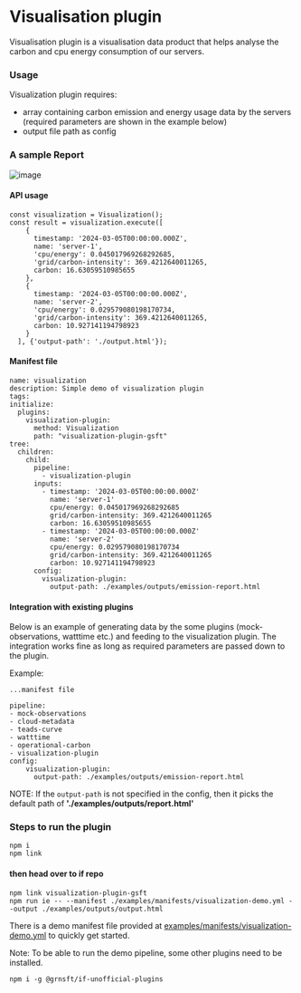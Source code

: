 # Visualisation plugin

Visualisation plugin is a visualisation data product that helps analyse the carbon and cpu energy consumption of our servers.

### Usage

Visualization plugin requires:
- array containing carbon emission and energy usage data by the servers (required parameters are shown in the example below)
- output file path as config

### A sample Report
![image](https://github.com/ramgsuri/visualization-plugin/assets/31445077/4abd486c-77db-4c2c-ba11-188bdc2befd7)


#### API usage

```
const visualization = Visualization();
const result = visualization.execute([
    {
      timestamp: '2024-03-05T00:00:00.000Z',
      name: 'server-1',
      'cpu/energy': 0.045017969268292685,
      'grid/carbon-intensity': 369.4212640011265,
      carbon: 16.63059510985655
    },
    {
      timestamp: '2024-03-05T00:00:00.000Z',
      name: 'server-2',
      'cpu/energy': 0.029579080198170734,
      'grid/carbon-intensity': 369.4212640011265,
      carbon: 10.927141194798923
    }
  ], {'output-path': './output.html'});
```

#### Manifest file

```
name: visualization
description: Simple demo of visualization plugin
tags:
initialize:
  plugins:
    visualization-plugin:
      method: Visualization
      path: "visualization-plugin-gsft"
tree:
  children:
    child:
      pipeline:
        - visualization-plugin
      inputs:
        - timestamp: '2024-03-05T00:00:00.000Z'
          name: 'server-1'
          cpu/energy: 0.045017969268292685
          grid/carbon-intensity: 369.4212640011265
          carbon: 16.63059510985655
        - timestamp: '2024-03-05T00:00:00.000Z'
          name: 'server-2'
          cpu/energy: 0.029579080198170734
          grid/carbon-intensity: 369.4212640011265
          carbon: 10.927141194798923
      config:
        visualization-plugin:
          output-path: ./examples/outputs/emission-report.html
```

#### Integration with existing plugins

Below is an example of generating data by the some plugins (mock-observations, watttime etc.) and feeding to the visualization plugin. The integration works fine as long as required parameters are passed down to the plugin.

Example:

    ...manifest file
    
    pipeline:
    - mock-observations
    - cloud-metadata
    - teads-curve
    - watttime
    - operational-carbon
    - visualization-plugin
	config:
        visualization-plugin:
          output-path: ./examples/outputs/emission-report.html


NOTE: If the `output-path` is not specified in the config, then it picks the default path of **'./examples/outputs/report.html'**

### Steps to run the plugin

```
npm i
npm link
```

#### then head over to if repo

```
npm link visualization-plugin-gsft
npm run ie -- --manifest ./examples/manifests/visualization-demo.yml --output ./examples/outputs/output.html
```

There is a demo manifest file provided at [examples/manifests/visualization-demo.yml](examples/manifests/visualization-demo.yml) to quickly get started.

Note: To be able to run the demo pipeline, some other plugins need to be installed.
```
npm i -g @grnsft/if-unofficial-plugins
```
